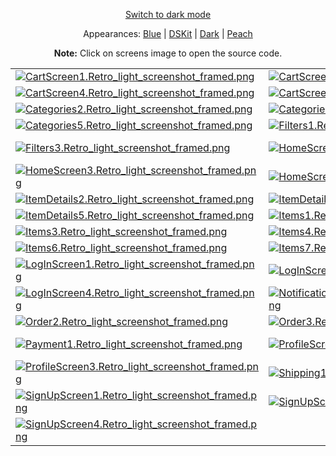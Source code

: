 <p align='center'><a href="ScreensGallery_Retro_dark.md">Switch to dark mode</a></p>
<p align='center'>Appearances:
<a href="ScreensGallery_Blue_light.md">Blue</a> | <a href="ScreensGallery_DSKit_light.md">DSKit</a> | <a href="ScreensGallery_Dark_light.md">Dark</a> | <a href="ScreensGallery_Peach_light.md">Peach</a>
</p>
<p align='center'><b>Note:</b> Click on screens image to open the source code.</p>
<table>
<tr>
<td><a href="../DSKitExplorer/Screens/./CartScreen1.swift"><img src="Screenshots/./CartScreen1.Retro_light_screenshot_framed.png" alt="CartScreen1.Retro_light_screenshot_framed.png"></a></td>
<td><a href="../DSKitExplorer/Screens/./CartScreen2.swift"><img src="Screenshots/./CartScreen2.Retro_light_screenshot_framed.png" alt="CartScreen2.Retro_light_screenshot_framed.png"></a></td>
<td><a href="../DSKitExplorer/Screens/./CartScreen3.swift"><img src="Screenshots/./CartScreen3.Retro_light_screenshot_framed.png" alt="CartScreen3.Retro_light_screenshot_framed.png"></a></td>
</tr>
<tr>
<td><a href="../DSKitExplorer/Screens/./CartScreen4.swift"><img src="Screenshots/./CartScreen4.Retro_light_screenshot_framed.png" alt="CartScreen4.Retro_light_screenshot_framed.png"></a></td>
<td><a href="../DSKitExplorer/Screens/./CartScreen5.swift"><img src="Screenshots/./CartScreen5.Retro_light_screenshot_framed.png" alt="CartScreen5.Retro_light_screenshot_framed.png"></a></td>
<td><a href="../DSKitExplorer/Screens/./Categories1.swift"><img src="Screenshots/./Categories1.Retro_light_screenshot_framed.png" alt="Categories1.Retro_light_screenshot_framed.png"></a></td>
</tr>
<tr>
<td><a href="../DSKitExplorer/Screens/./Categories2.swift"><img src="Screenshots/./Categories2.Retro_light_screenshot_framed.png" alt="Categories2.Retro_light_screenshot_framed.png"></a></td>
<td><a href="../DSKitExplorer/Screens/./Categories3.swift"><img src="Screenshots/./Categories3.Retro_light_screenshot_framed.png" alt="Categories3.Retro_light_screenshot_framed.png"></a></td>
<td><a href="../DSKitExplorer/Screens/./Categories4.swift"><img src="Screenshots/./Categories4.Retro_light_screenshot_framed.png" alt="Categories4.Retro_light_screenshot_framed.png"></a></td>
</tr>
<tr>
<td><a href="../DSKitExplorer/Screens/./Categories5.swift"><img src="Screenshots/./Categories5.Retro_light_screenshot_framed.png" alt="Categories5.Retro_light_screenshot_framed.png"></a></td>
<td><a href="../DSKitExplorer/Screens/./Filters1.swift"><img src="Screenshots/./Filters1.Retro_light_screenshot_framed.png" alt="Filters1.Retro_light_screenshot_framed.png"></a></td>
<td><a href="../DSKitExplorer/Screens/./Filters2.swift"><img src="Screenshots/./Filters2.Retro_light_screenshot_framed.png" alt="Filters2.Retro_light_screenshot_framed.png"></a></td>
</tr>
<tr>
<td><a href="../DSKitExplorer/Screens/./Filters3.swift"><img src="Screenshots/./Filters3.Retro_light_screenshot_framed.png" alt="Filters3.Retro_light_screenshot_framed.png"></a></td>
<td><a href="../DSKitExplorer/Screens/./HomeScreen1.swift"><img src="Screenshots/./HomeScreen1.Retro_light_screenshot_framed.png" alt="HomeScreen1.Retro_light_screenshot_framed.png"></a></td>
<td><a href="../DSKitExplorer/Screens/./HomeScreen2.swift"><img src="Screenshots/./HomeScreen2.Retro_light_screenshot_framed.png" alt="HomeScreen2.Retro_light_screenshot_framed.png"></a></td>
</tr>
<tr>
<td><a href="../DSKitExplorer/Screens/./HomeScreen3.swift"><img src="Screenshots/./HomeScreen3.Retro_light_screenshot_framed.png" alt="HomeScreen3.Retro_light_screenshot_framed.png"></a></td>
<td><a href="../DSKitExplorer/Screens/./HomeScreen4.swift"><img src="Screenshots/./HomeScreen4.Retro_light_screenshot_framed.png" alt="HomeScreen4.Retro_light_screenshot_framed.png"></a></td>
<td><a href="../DSKitExplorer/Screens/./ItemDetails1.swift"><img src="Screenshots/./ItemDetails1.Retro_light_screenshot_framed.png" alt="ItemDetails1.Retro_light_screenshot_framed.png"></a></td>
</tr>
<tr>
<td><a href="../DSKitExplorer/Screens/./ItemDetails2.swift"><img src="Screenshots/./ItemDetails2.Retro_light_screenshot_framed.png" alt="ItemDetails2.Retro_light_screenshot_framed.png"></a></td>
<td><a href="../DSKitExplorer/Screens/./ItemDetails3.swift"><img src="Screenshots/./ItemDetails3.Retro_light_screenshot_framed.png" alt="ItemDetails3.Retro_light_screenshot_framed.png"></a></td>
<td><a href="../DSKitExplorer/Screens/./ItemDetails4.swift"><img src="Screenshots/./ItemDetails4.Retro_light_screenshot_framed.png" alt="ItemDetails4.Retro_light_screenshot_framed.png"></a></td>
</tr>
<tr>
<td><a href="../DSKitExplorer/Screens/./ItemDetails5.swift"><img src="Screenshots/./ItemDetails5.Retro_light_screenshot_framed.png" alt="ItemDetails5.Retro_light_screenshot_framed.png"></a></td>
<td><a href="../DSKitExplorer/Screens/./Items1.swift"><img src="Screenshots/./Items1.Retro_light_screenshot_framed.png" alt="Items1.Retro_light_screenshot_framed.png"></a></td>
<td><a href="../DSKitExplorer/Screens/./Items2.swift"><img src="Screenshots/./Items2.Retro_light_screenshot_framed.png" alt="Items2.Retro_light_screenshot_framed.png"></a></td>
</tr>
<tr>
<td><a href="../DSKitExplorer/Screens/./Items3.swift"><img src="Screenshots/./Items3.Retro_light_screenshot_framed.png" alt="Items3.Retro_light_screenshot_framed.png"></a></td>
<td><a href="../DSKitExplorer/Screens/./Items4.swift"><img src="Screenshots/./Items4.Retro_light_screenshot_framed.png" alt="Items4.Retro_light_screenshot_framed.png"></a></td>
<td><a href="../DSKitExplorer/Screens/./Items5.swift"><img src="Screenshots/./Items5.Retro_light_screenshot_framed.png" alt="Items5.Retro_light_screenshot_framed.png"></a></td>
</tr>
<tr>
<td><a href="../DSKitExplorer/Screens/./Items6.swift"><img src="Screenshots/./Items6.Retro_light_screenshot_framed.png" alt="Items6.Retro_light_screenshot_framed.png"></a></td>
<td><a href="../DSKitExplorer/Screens/./Items7.swift"><img src="Screenshots/./Items7.Retro_light_screenshot_framed.png" alt="Items7.Retro_light_screenshot_framed.png"></a></td>
<td><a href="../DSKitExplorer/Screens/./Items8.swift"><img src="Screenshots/./Items8.Retro_light_screenshot_framed.png" alt="Items8.Retro_light_screenshot_framed.png"></a></td>
</tr>
<tr>
<td><a href="../DSKitExplorer/Screens/./LogInScreen1.swift"><img src="Screenshots/./LogInScreen1.Retro_light_screenshot_framed.png" alt="LogInScreen1.Retro_light_screenshot_framed.png"></a></td>
<td><a href="../DSKitExplorer/Screens/./LogInScreen2.swift"><img src="Screenshots/./LogInScreen2.Retro_light_screenshot_framed.png" alt="LogInScreen2.Retro_light_screenshot_framed.png"></a></td>
<td><a href="../DSKitExplorer/Screens/./LogInScreen3.swift"><img src="Screenshots/./LogInScreen3.Retro_light_screenshot_framed.png" alt="LogInScreen3.Retro_light_screenshot_framed.png"></a></td>
</tr>
<tr>
<td><a href="../DSKitExplorer/Screens/./LogInScreen4.swift"><img src="Screenshots/./LogInScreen4.Retro_light_screenshot_framed.png" alt="LogInScreen4.Retro_light_screenshot_framed.png"></a></td>
<td><a href="../DSKitExplorer/Screens/./NotificationsScreen1.swift"><img src="Screenshots/./NotificationsScreen1.Retro_light_screenshot_framed.png" alt="NotificationsScreen1.Retro_light_screenshot_framed.png"></a></td>
<td><a href="../DSKitExplorer/Screens/./Order1.swift"><img src="Screenshots/./Order1.Retro_light_screenshot_framed.png" alt="Order1.Retro_light_screenshot_framed.png"></a></td>
</tr>
<tr>
<td><a href="../DSKitExplorer/Screens/./Order2.swift"><img src="Screenshots/./Order2.Retro_light_screenshot_framed.png" alt="Order2.Retro_light_screenshot_framed.png"></a></td>
<td><a href="../DSKitExplorer/Screens/./Order3.swift"><img src="Screenshots/./Order3.Retro_light_screenshot_framed.png" alt="Order3.Retro_light_screenshot_framed.png"></a></td>
<td><a href="../DSKitExplorer/Screens/./Order4.swift"><img src="Screenshots/./Order4.Retro_light_screenshot_framed.png" alt="Order4.Retro_light_screenshot_framed.png"></a></td>
</tr>
<tr>
<td><a href="../DSKitExplorer/Screens/./Payment1.swift"><img src="Screenshots/./Payment1.Retro_light_screenshot_framed.png" alt="Payment1.Retro_light_screenshot_framed.png"></a></td>
<td><a href="../DSKitExplorer/Screens/./ProfileScreen1.swift"><img src="Screenshots/./ProfileScreen1.Retro_light_screenshot_framed.png" alt="ProfileScreen1.Retro_light_screenshot_framed.png"></a></td>
<td><a href="../DSKitExplorer/Screens/./ProfileScreen2.swift"><img src="Screenshots/./ProfileScreen2.Retro_light_screenshot_framed.png" alt="ProfileScreen2.Retro_light_screenshot_framed.png"></a></td>
</tr>
<tr>
<td><a href="../DSKitExplorer/Screens/./ProfileScreen3.swift"><img src="Screenshots/./ProfileScreen3.Retro_light_screenshot_framed.png" alt="ProfileScreen3.Retro_light_screenshot_framed.png"></a></td>
<td><a href="../DSKitExplorer/Screens/./Shipping1.swift"><img src="Screenshots/./Shipping1.Retro_light_screenshot_framed.png" alt="Shipping1.Retro_light_screenshot_framed.png"></a></td>
<td><a href="../DSKitExplorer/Screens/./Shipping2.swift"><img src="Screenshots/./Shipping2.Retro_light_screenshot_framed.png" alt="Shipping2.Retro_light_screenshot_framed.png"></a></td>
</tr>
<tr>
<td><a href="../DSKitExplorer/Screens/./SignUpScreen1.swift"><img src="Screenshots/./SignUpScreen1.Retro_light_screenshot_framed.png" alt="SignUpScreen1.Retro_light_screenshot_framed.png"></a></td>
<td><a href="../DSKitExplorer/Screens/./SignUpScreen2.swift"><img src="Screenshots/./SignUpScreen2.Retro_light_screenshot_framed.png" alt="SignUpScreen2.Retro_light_screenshot_framed.png"></a></td>
<td><a href="../DSKitExplorer/Screens/./SignUpScreen3.swift"><img src="Screenshots/./SignUpScreen3.Retro_light_screenshot_framed.png" alt="SignUpScreen3.Retro_light_screenshot_framed.png"></a></td>
</tr>
<tr>
<td><a href="../DSKitExplorer/Screens/./SignUpScreen4.swift"><img src="Screenshots/./SignUpScreen4.Retro_light_screenshot_framed.png" alt="SignUpScreen4.Retro_light_screenshot_framed.png"></a></td>
</tr>
</table>
